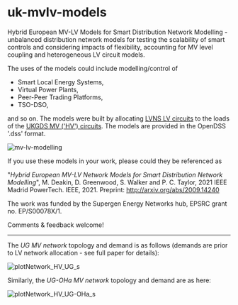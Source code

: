 # uk-mvlv-models
Hybrid European MV-LV Models for Smart Distribution Network Modelling - unbalanced distribution network models for testing the scalability of smart controls and considering impacts of flexibility, accounting for MV level coupling and heterogeneous LV circuit models.

The uses of the models could include modelling/control of 
* Smart Local Energy Systems, 
* Virtual Power Plants, 
* Peer-Peer Trading Platforms, 
* TSO-DSO,

and so on. The models were built by allocating [LVNS LV circuits](https://www.enwl.co.uk/zero-carbon/innovation/smaller-projects/low-carbon-networks-fund/low-voltage-network-solutions/) to the loads of the [UKGDS MV ('HV') circuits](https://github.com/sedg/ukgds). The models are provided in the OpenDSS '.dss' format.

![mv-lv-modelling](https://user-images.githubusercontent.com/30076553/110505081-bbbcfd80-80f5-11eb-96c4-85bda139c886.png)

If you use these models in your work, please could they be referenced as

"*Hybrid European MV-LV Network Models for Smart Distribution Network Modelling*", M. Deakin, D. Greenwood, S. Walker and P. C. Taylor, 2021 IEEE Madrid PowerTech. IEEE, 2021.
Preprint: http://arxiv.org/abs/2009.14240

The work was funded by the Supergen Energy Networks hub, EPSRC grant no. EP/S00078X/1.

Comments & feedback welcome!

---

The _UG MV network_ topology and demand is as follows (demands are prior to LV network allocation - see full paper for details):

![plotNetwork_HV_UG_s](https://user-images.githubusercontent.com/30076553/110504112-bf9c5000-80f4-11eb-86d5-72ee4db965c8.png)

Similarly, the _UG-OHa MV network_ topology and demand are as here:

![plotNetwork_HV_UG-OHa_s](https://user-images.githubusercontent.com/30076553/110504130-c4610400-80f4-11eb-953a-e31978e3b8c6.png)


